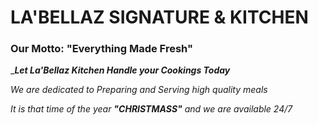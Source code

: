 # LA'BELLAZ SIGNATURE & KITCHEN
### Our Motto: **"Everything Made Fresh"**

____Let La'Bellaz Kitchen Handle your Cookings Today___

*We are dedicated to Preparing and Serving high quality meals*

_It is that time of the year **"CHRISTMASS"** and we are available 24/7_
